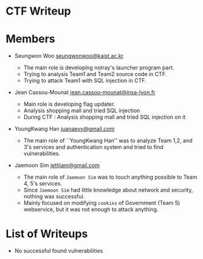 CTF Writeup
===========

# Members
- Seungwon Woo <seungwonwoo@kaist.ac.kr>
    * The main role is developing notray's launcher program part.
    * Trying to analysis Team1 and Team2 source code in CTF.
    * Trying to attack Team1 with SQL injection in CTF.

- Jean Cassou-Mounat <jean.cassou-mounat@insa-lyon.fr>
    * Main role is developing flag updater.
	* Analysis shopping mall and tried SQL injection
	* During CTF  : Analysis shopping mall and tried SQL injection on it

- YoungKwang Han <juanaevv@gmail.com>
    * The main role of ``YoungKwang Han'' was to analyze Team 1,2, and 3's services and authentication system and tried to find vulnerabilities.
    
- Jaemoon Sim <jettijam@gmail.com>
    * The main role of ``Jaemoon Sim`` was to touch anything possible to Team 4, 5's services.
    * Since ``Jaemoon Sim`` had little knowledge about network and security, nothing was successful.
    * Mainly focused on modifying ``cookies`` of Government (Team 5) webservice, but it was not enough to attack anything.


# List of Writeups

- No successful found vulnerabilities
